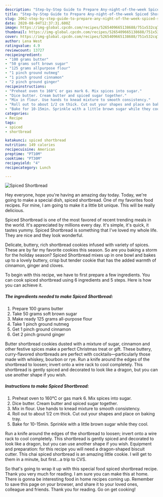 ```yaml
---
description: "Step-by-Step Guide to Prepare Any-night-of-the-week Spiced Shortbread"
title: "Step-by-Step Guide to Prepare Any-night-of-the-week Spiced Shortbread"
slug: 2062-step-by-step-guide-to-prepare-any-night-of-the-week-spiced-shortbread
date: 2020-08-04T12:37:31.600Z
image: https://img-global.cpcdn.com/recipes/5265409665138688/751x532cq70/spiced-shortbread-recipe-main-photo.jpg
thumbnail: https://img-global.cpcdn.com/recipes/5265409665138688/751x532cq70/spiced-shortbread-recipe-main-photo.jpg
cover: https://img-global.cpcdn.com/recipes/5265409665138688/751x532cq70/spiced-shortbread-recipe-main-photo.jpg
author: Lena West
ratingvalue: 4.9
reviewcount: 13727
recipeingredient:
- "100 grams butter"
- "50 grams soft brown sugar"
- "125 grams allpurpose flour"
- "1 pinch ground nutmeg"
- "1 pinch ground cinnamon"
- "2 pinch ground ginger"
recipeinstructions:
- "Preheat oven to 160°C or gas mark 6. Mix spices into sugar."
- "Dice butter. Cream butter and spiced sugar together."
- "Mix in flour. Use hands to knead mixture to smooth consistency."
- "Roll out to about 1/2 cm thick. Cut out your shapes and place on baking tray."
- "Bake for 10-15min. Sprinkle with a little brown sugar while they cool."
categories:
- Recipe
tags:
- spiced
- shortbread

katakunci: spiced shortbread 
nutrition: 149 calories
recipecuisine: American
preptime: "PT10M"
cooktime: "PT30M"
recipeyield: "4"
recipecategory: Lunch

---
```



![Spiced Shortbread](https://img-global.cpcdn.com/recipes/5265409665138688/751x532cq70/spiced-shortbread-recipe-main-photo.jpg)

Hey everyone, hope you're having an amazing day today. Today, we're going to make a special dish, spiced shortbread. One of my favorites food recipes. For mine, I am going to make it a little bit unique. This will be really delicious.

Spiced Shortbread is one of the most favored of recent trending meals in the world. It's appreciated by millions every day. It's simple, it's quick, it tastes yummy. Spiced Shortbread is something that I've loved my whole life. They are nice and they look wonderful.

Delicate, buttery, rich shortbread cookies infused with variety of spices. These are by far my favorite cookies this season. So are you baking a storm for the holiday season? Spiced Shortbread mixes up in one bowl and bakes up to a lovely buttery, crisp but tender cookie that has the added warmth of cinnamon, ginger and cloves.


To begin with this recipe, we have to first prepare a few ingredients. You can cook spiced shortbread using 6 ingredients and 5 steps. Here is how you can achieve it.

<!--inarticleads1-->

##### The ingredients needed to make Spiced Shortbread:

1. Prepare 100 grams butter
1. Take 50 grams soft brown sugar
1. Make ready 125 grams all-purpose flour
1. Take 1 pinch ground nutmeg
1. Get 1 pinch ground cinnamon
1. Get 2 pinch ground ginger


Butter shortbread cookies dusted with a mixture of sugar, cinnamon and other festive spices make a perfect Christmas treat or gift. These buttery, curry-flavored shortbreads are perfect with cocktails—particularly those made with whiskey, bourbon or rye. Run a knife around the edges of the shortbread to loosen; invert onto a wire rack to cool completely. This shortbread is gently spiced and decorated to look like a dragon, but you can use another shape if you wish. 

<!--inarticleads2-->

##### Instructions to make Spiced Shortbread:

1. Preheat oven to 160°C or gas mark 6. Mix spices into sugar.
1. Dice butter. Cream butter and spiced sugar together.
1. Mix in flour. Use hands to knead mixture to smooth consistency.
1. Roll out to about 1/2 cm thick. Cut out your shapes and place on baking tray.
1. Bake for 10-15min. Sprinkle with a little brown sugar while they cool.


Run a knife around the edges of the shortbread to loosen; invert onto a wire rack to cool completely. This shortbread is gently spiced and decorated to look like a dragon, but you can use another shape if you wish. Equipment and preparation: for this recipe you will need a dragon-shaped biscuit cutter. This chai spiced shortbread is an amazing little cookie. I will get to them in a minute, but first…a trip to CVS. 

So that's going to wrap it up with this special food spiced shortbread recipe. Thank you very much for reading. I am sure you can make this at home. There is gonna be interesting food in home recipes coming up. Remember to save this page on your browser, and share it to your loved ones, colleague and friends. Thank you for reading. Go on get cooking!
